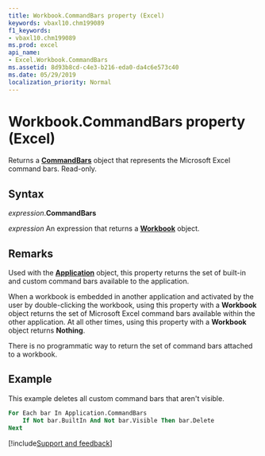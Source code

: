 ```yaml
---
title: Workbook.CommandBars property (Excel)
keywords: vbaxl10.chm199089
f1_keywords:
- vbaxl10.chm199089
ms.prod: excel
api_name:
- Excel.Workbook.CommandBars
ms.assetid: 8d93b8cd-c4e3-b216-eda0-da4c6e573c40
ms.date: 05/29/2019
localization_priority: Normal
---
```



# Workbook.CommandBars property (Excel)

Returns a **[CommandBars](Office.CommandBars.md)** object that represents the Microsoft Excel command bars. Read-only.


## Syntax

_expression_.**CommandBars**

_expression_ An expression that returns a **[Workbook](Excel.Workbook.md)** object.


## Remarks

Used with the **[Application](Excel.Application(object).md)** object, this property returns the set of built-in and custom command bars available to the application.

When a workbook is embedded in another application and activated by the user by double-clicking the workbook, using this property with a **Workbook** object returns the set of Microsoft Excel command bars available within the other application. At all other times, using this property with a **Workbook** object returns **Nothing**.

There is no programmatic way to return the set of command bars attached to a workbook.


## Example

This example deletes all custom command bars that aren't visible.

```vb
For Each bar In Application.CommandBars 
    If Not bar.BuiltIn And Not bar.Visible Then bar.Delete 
Next
```




[!include[Support and feedback](~/includes/feedback-boilerplate.md)]